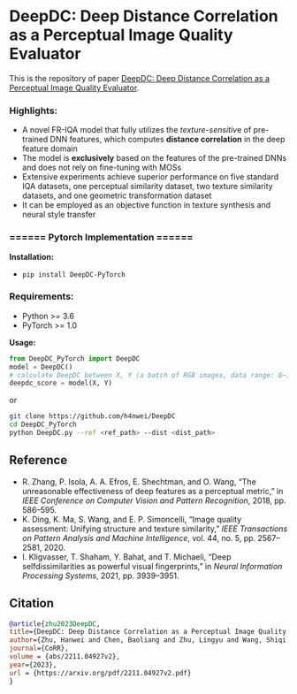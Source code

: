 # DeepDC: Deep Distance Correlation as a Perceptual Image Quality Evaluator

This is the repository of paper [DeepDC: Deep Distance Correlation as a Perceptual Image Quality Evaluator](https://arxiv.org/abs/***). 

### Highlights:

* A novel FR-IQA model that fully utilizes the *texture-sensitiv*e of pre-trained DNN features, which computes **distance correlation** in the deep feature domain 
* The model is **exclusively** based on the features of the pre-trained DNNs and does not rely on fine-tuning with MOSs
* Extensive experiments achieve superior performance on five standard IQA datasets, one perceptual similarity dataset, two texture similarity datasets, and one geometric transformation dataset
* It can be employed as an objective function in texture synthesis and neural style transfer
   



### ====== Pytorch Implementation ======
**Installation:** 
- ```pip install DeepDC-PyTorch```

### Requirements: 
- Python >= 3.6
- PyTorch >= 1.0

**Usage:** 
```python
from DeepDC_PyTorch import DeepDC
model = DeepDC()
# calculate DeepDC between X, Y (a batch of RGB images, data range: 0~1) 
deepdc_score = model(X, Y)
```
or

```bash
git clone https://github.com/h4nwei/DeepDC
cd DeepDC_PyTorch
python DeepDC.py --ref <ref_path> --dist <dist_path>
```


## Reference

- R. Zhang, P. Isola, A. A. Efros, E. Shechtman, and O. Wang, “The unreasonable effectiveness of deep features as a perceptual metric,” in *IEEE Conference on Computer Vision and Pattern Recognition*, 2018, pp. 586–595.
- K. Ding, K. Ma, S. Wang, and E. P. Simoncelli, “Image quality assessment: Unifying structure and texture similarity,” *IEEE Transactions on Pattern Analysis and Machine Intelligence*, vol. 44, no. 5, pp. 2567–2581, 2020.
- I. Kligvasser, T. Shaham, Y. Bahat, and T. Michaeli, “Deep selfdissimilarities as powerful visual fingerprints,” in *Neural Information Processing Systems*, 2021, pp. 3939–3951.

## Citation
```bibtex
@article{zhu2023DeepDC,
title={DeepDC: Deep Distance Correlation as a Perceptual Image Quality Evaluator},
author={Zhu, Hanwei and Chen, Baoliang and Zhu, Lingyu and Wang, Shiqi and Lin, Weisi},
journal={CoRR},
volume = {abs/2211.04927v2},
year={2023},
url = {https://arxiv.org/pdf/2211.04927v2.pdf}
}
